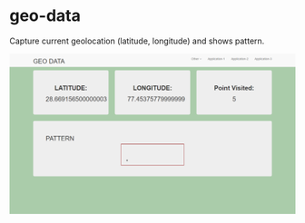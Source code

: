 # geo-data
Capture current geolocation (latitude, longitude) and shows pattern.

![alt tag](./screenshot-1.png)
